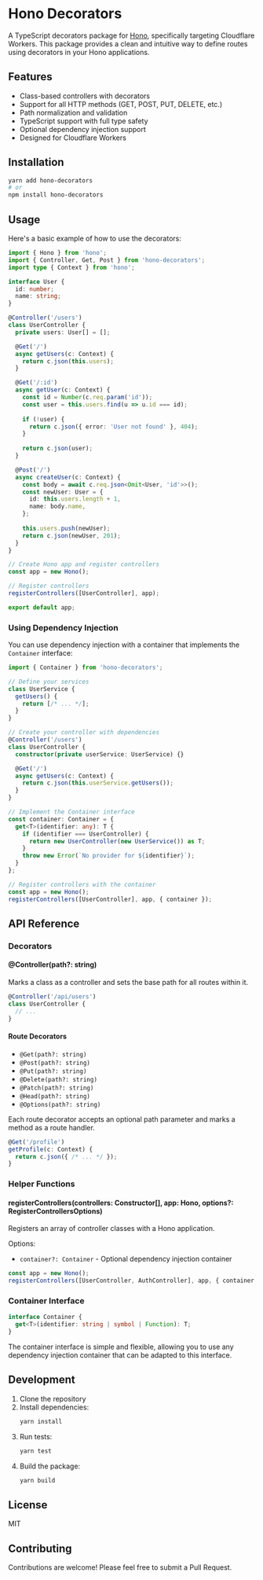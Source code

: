 # Hono Decorators

A TypeScript decorators package for [Hono](https://hono.dev/), specifically targeting Cloudflare Workers. This package provides a clean and intuitive way to define routes using decorators in your Hono applications.

## Features

- Class-based controllers with decorators
- Support for all HTTP methods (GET, POST, PUT, DELETE, etc.)
- Path normalization and validation
- TypeScript support with full type safety
- Optional dependency injection support
- Designed for Cloudflare Workers

## Installation

```bash
yarn add hono-decorators
# or
npm install hono-decorators
```

## Usage

Here's a basic example of how to use the decorators:

```typescript
import { Hono } from 'hono';
import { Controller, Get, Post } from 'hono-decorators';
import type { Context } from 'hono';

interface User {
  id: number;
  name: string;
}

@Controller('/users')
class UserController {
  private users: User[] = [];

  @Get('/')
  async getUsers(c: Context) {
    return c.json(this.users);
  }

  @Get('/:id')
  async getUser(c: Context) {
    const id = Number(c.req.param('id'));
    const user = this.users.find(u => u.id === id);
    
    if (!user) {
      return c.json({ error: 'User not found' }, 404);
    }
    
    return c.json(user);
  }

  @Post('/')
  async createUser(c: Context) {
    const body = await c.req.json<Omit<User, 'id'>>();
    const newUser: User = {
      id: this.users.length + 1,
      name: body.name,
    };
    
    this.users.push(newUser);
    return c.json(newUser, 201);
  }
}

// Create Hono app and register controllers
const app = new Hono();

// Register controllers
registerControllers([UserController], app);

export default app;
```

### Using Dependency Injection

You can use dependency injection with a container that implements the `Container` interface:

```typescript
import { Container } from 'hono-decorators';

// Define your services
class UserService {
  getUsers() {
    return [/* ... */];
  }
}

// Create your controller with dependencies
@Controller('/users')
class UserController {
  constructor(private userService: UserService) {}

  @Get('/')
  async getUsers(c: Context) {
    return c.json(this.userService.getUsers());
  }
}

// Implement the Container interface
const container: Container = {
  get<T>(identifier: any): T {
    if (identifier === UserController) {
      return new UserController(new UserService()) as T;
    }
    throw new Error(`No provider for ${identifier}`);
  }
};

// Register controllers with the container
const app = new Hono();
registerControllers([UserController], app, { container });
```

## API Reference

### Decorators

#### @Controller(path?: string)
Marks a class as a controller and sets the base path for all routes within it.

```typescript
@Controller('/api/users')
class UserController {
  // ...
}
```

#### Route Decorators
- `@Get(path?: string)`
- `@Post(path?: string)`
- `@Put(path?: string)`
- `@Delete(path?: string)`
- `@Patch(path?: string)`
- `@Head(path?: string)`
- `@Options(path?: string)`

Each route decorator accepts an optional path parameter and marks a method as a route handler.

```typescript
@Get('/profile')
getProfile(c: Context) {
  return c.json({ /* ... */ });
}
```

### Helper Functions

#### registerControllers(controllers: Constructor[], app: Hono, options?: RegisterControllersOptions)
Registers an array of controller classes with a Hono application.

Options:
- `container?: Container` - Optional dependency injection container

```typescript
const app = new Hono();
registerControllers([UserController, AuthController], app, { container });
```

### Container Interface

```typescript
interface Container {
  get<T>(identifier: string | symbol | Function): T;
}
```

The container interface is simple and flexible, allowing you to use any dependency injection container that can be adapted to this interface.

## Development

1. Clone the repository
2. Install dependencies:
   ```bash
   yarn install
   ```
3. Run tests:
   ```bash
   yarn test
   ```
4. Build the package:
   ```bash
   yarn build
   ```

## License

MIT

## Contributing

Contributions are welcome! Please feel free to submit a Pull Request. 